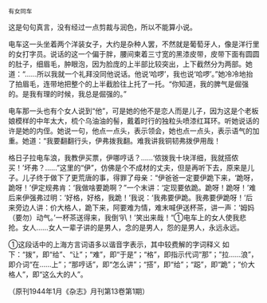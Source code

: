     有女同车 

   这是句句真言，没有经过一点剪裁与润色，所以不能算小说。

   电车这一头坐着两个洋装女子，大约是杂种人罢，不然就是葡萄牙人，像是洋行里的女打字员。说话的这一个偏于胖，腰间柬着三寸宽的黑漆皮带，皮带下面有圆圆的肚子，细眉毛，肿眼泡，因为脸庞的上半部比较突出，上下截然分为两部。她道：“……所以我就一个礼拜没同他说话。他说‘哈啰’，我也说‘哈啰’。”她冷冷地抬了拍眉毛，连带地把整个的上半截脸往上托了一托。“你知道，我的脾气是倔强的。是我有理的时候，我总是倔强的。”

   电车那一头也有个女人说到“他”，可是她的他不是恋人而是儿子，因为这是个老板娘模样的中年太大，梳个乌油油的髻，戴着时行的独粒头喷漆红耳环。听她说话的许是她的内侄。她说一句，他点一点头，表示领会，她也点一点头，表示语气的加重。她道：“我要翻翻行头，伊弗拨我翻。难我讲我铜韧弗拨伊用哉！

   格日子拉电车浪，我教伊买票，伊哪哼话？……‘侬拨我十块洋细，我就搭侬买！’坏弗？……”这里的“伊”，仿佛是个不成材的丈夫，但是再听下去，原来是儿子。儿子终于做下了更荒唐的事，得罪了母亲：“伊爸爸一定要伊跪下来，‘跪呀，跪呀！’伊定规弗肯：‘我做啥要跪啊？”一个末讲：‘定现要依跪。跪呀！跪呀！’难后来伊强弗过明：‘好格，好格，我跪！’我说：‘我弗要伊跪。我弗要伊跪呀！’后来旁边人讲：价大格人，跪下来，阿要难为情，难末喊伊送杯茶，讲一声：‘姆妈 （要勿）动气。’一杯茶送得来，我倒‘叭！’笑出来哉！”①电车上的女人使我悲抢。女人……女人一辈子讲的是男人，念的是男人，怨的是男人，永远永远。

   ①这段话中的上海方言词语多以谐音字表示，其中较费解的字词释义 如下：“拨”，即“给”、“让”；“难”，即“于是”；“格”，即指示代词“那”；”拉……浪”，即介词“在……上”；“那哼话”，即“怎么讲”；“搭”，即“给”；“跽”，即“跪”；“价大格人”，即“这么大的人”。

   （原刊1944年1月《杂志》月刊第13卷第1期）

